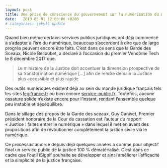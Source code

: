 ```yaml
---
layout: post
title: Une prise de conscience du gouvernement sur la numérisation du monde juridique
date:   2019-09-01 12:00:00 +0200
# categories: jekyll update
---
```


Quand bien même certains services publics juridiques ont déjà commencé à s’adapter à l’ère du numérique, beaucoup s’accordent à dire que de large progrès peuvent encore être faits. C’est dans ce sens que la Garde des Sceaux, Nicole Belloubet, a déclaré à l’occasion du premier Vendôme Tech le 8 décembre 2017 que.

> Le ministère de la Justice doit accentuer la dimension prospective de sa transformation numérique \[…\] afin de rendre demain la Justice plus accessible et plus rapide

Des outils numériques existent déjà au sein du monde juridique français tels les sites [legifrance.fr](https://www.legifrance.fr) ou bien encore [service-public.fr](https://www.service-public.fr). Toutefois, aucune ossature solide n’existe encore pour l’instant, rendant l’ensemble quelque peu instable et déséquilibré.

Dans le sillage des propos de la Garde des sceaux, Guy Canivet, Premier président honoraire de la Cour de cassation est l’auteur du rapport « Justice : faites entrer le numérique » dans lequel il met en avant des propositions afin de révoutionner complètement la justice civile via le numérique.

Ce processus amorcé depuis déjà quelques années a comme pour objectif final un service public de la justice 100 % dématérialisé. C’est dans ce cadre que l’outil iSignif souhaite se développer et ainsi améliorer l’efficacité et la simplicité de la justice française.
